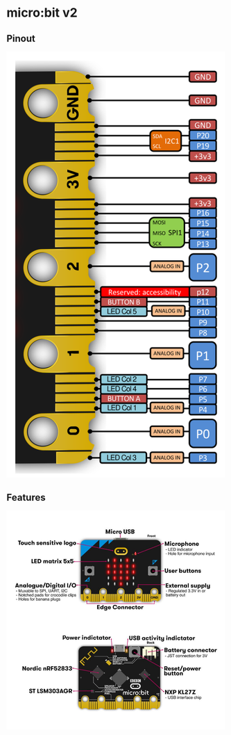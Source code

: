# micro:bit v2

## Pinout

![BBC micro:bit v2 pinout](./microbit-v2-pinout.svg)

## Features

![BBC micro:bit v2 features](./microbit-v2-features.jpg)
